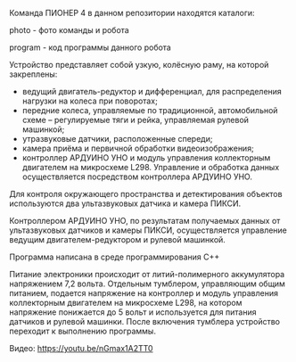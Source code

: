 Команда ПИОНЕР 4
в данном репозитории находятся каталоги:

photo - фото команды и робота

program - код программы данного робота

Устройство представляет собой узкую, колёсную раму, на которой закреплены:
- ведущий двигатель-редуктор и дифференциал, для распределения нагрузки на колеса при поворотах;
- передние колеса, управляемые по традиционной, автомобильной схеме – регулируемые тяги и рейка, управляемая рулевой машинкой;
- утразвуковые датчики, расположенные спереди;
- камера приёма и первичной обработки видеоизображения;
- контроллер АРДУИНО УНО и модуль управления коллекторным двигателем на микросхеме L298.
Управление и обработка данных осуществляется посредством  контроллера  АРДУИНО УНО.

Для контроля окружающего пространства и детектирования объектов используются два ультазвуковых датчика и камера ПИКСИ.

Контроллером  АРДУИНО УНО, по результатам получаемых данных от ультазвуковых датчиков и камеры ПИКСИ, осуществляется управление ведущим двигателем-редуктором и рулевой машинкой.

Программа написана в среде программирования С++

Питание электроники происходит от литий-полимерного аккумулятора напряжением 7,2 вольта. 
Отдельным тумблером, управляющим общим питанием, подается напряжение на контроллер и модуль управления коллекторным двигателем на микросхеме L298, на котором напряжение понижается до 5 вольт и используется для питания датчиков и рулевой машинки. 
После включения тумблера устройство переходит к выполнению программы.

Видео:
https://youtu.be/nGmax1A2TT0
